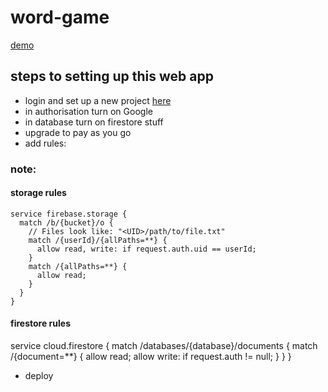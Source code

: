 # word-game
[demo](https://my-app-8e6a4.firebaseapp.com/)
## steps to setting up this web app

* login and set up a new project [here](https://console.firebase.google.com)
* in authorisation turn on Google
* in database turn on firestore stuff
* upgrade to pay as you go
* add rules:

### note:
#### storage rules
    service firebase.storage {
      match /b/{bucket}/o {
        // Files look like: "<UID>/path/to/file.txt"
        match /{userId}/{allPaths=**} {
          allow read, write: if request.auth.uid == userId;
        }
        match /{allPaths=**} {
          allow read;
        }
      }
    }
    
#### firestore rules
service cloud.firestore {
  match /databases/{database}/documents {
    match /{document=**} {
      allow read;
      allow write: if request.auth != null;
    } 
  }
}

* deploy
